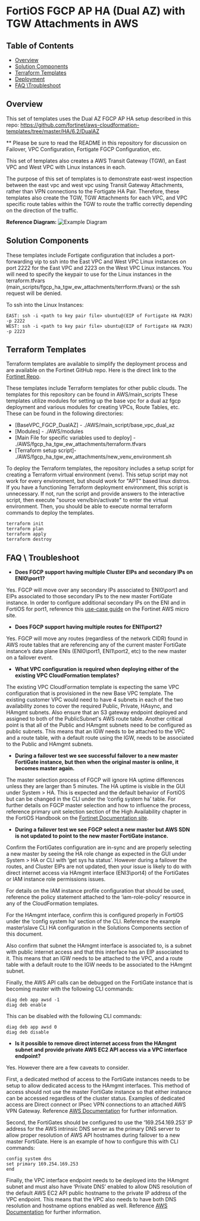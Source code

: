 # FortiOS FGCP AP HA (Dual AZ) with TGW Attachments in AWS


## Table of Contents
  - [Overview](./README.md#overview)
  - [Solution Components](./README.md#solution-components)
  - [Terraform Templates](./README.md#terraform-templates)
  - [Deployment](./README.md#deployment)
  - [FAQ \Troubleshoot](./README.md#faq--troubleshoot)

## Overview
This set of templates uses the Dual AZ FGCP AP HA setup described in this repo: https://github.com/fortinet/aws-cloudformation-templates/tree/master/HA/6.2/DualAZ

** Please be sure to read the README in this repository for discussion on Failover, VPC Configuration, Fortigate FGCP Configuration, etc.

This set of templates also creates a AWS Transit Gateway (TGW), an East VPC and West VPC with Linux instances in each. 

The purpose of this set of templates is to demonstrate east-west inspection between the east vpc and west vpc
using Transit Gateway Attachments, rather than VPN connections to the Fortigate HA Pair. Therefore, these templates also create the 
TGW, TGW Attachments for each VPC, and VPC specific route tables within the TGW to route the traffic correctly depending on the 
direction of the traffic. 

**Reference Diagram:**
![Example Diagram](./content/tgw-attachments-network-diagram.png)

## Solution Components

These templates include Fortigate configuration that includes a port-forwarding vip to ssh into the East VPC and West VPC Linux 
instances on port 2222 for the East VPC and 2223 on the West VPC Linux instances. You will need to specify the keypair to use 
for the Linux instances in the terraform.tfvars (main_scripts/fgcp_ha_tgw_ew_attachments/terrform.tfvars) or the ssh request will be denied.

To ssh into the Linux Instances: 

    EAST: ssh -i <path to key pair file> ubuntu@(EIP of Fortigate HA PAIR) -p 2222
    WEST: ssh -i <path to key pair file> ubuntu@(EIP of Fortigate HA PAIR) -p 2223

## Terraform Templates
Terraform templates are available to simplify the deployment process and are available on the Fortinet GitHub repo. Here is the direct link to the [Fortinet Repo](https://github.com/fortinetsolutions/terraform-modules/).

These templates include Terraform templates for other public clouds. The templates for this repository can be found in AWS/main_scripts
These templates utilize modules for setting up the base vpc for a dual az fgcp deployment and various modules for creating 
VPCs, Route Tables, etc. These can be found in the following directories:

  - [BaseVPC_FGCP_DualAZ] - ./AWS/main_script/base_vpc_dual_az
  - [Modules] - ./AWS/modules
  - [Main File for specific variables used to deploy] - ./AWS/fgcp_ha_tgw_ew_attachments/terraform.tfvars
  - [Terraform setup script]- ./AWS/fgcp_ha_tgw_ew_attachments/new_venv_environment.sh
  
  To deploy the Terraform templates, the repository includes a setup script for creating a Terraform virtual environment (venv).
  This setup script may not work for every environment, but should work for "APT" based linux distros. If you have a functioning 
  Terraform deployment environment, this script is unnecessary. If not, run the script and provide answers to the interactive script,
  then execute "source venv/bin/activate" to enter the virtual environment. Then, you should be able to execute normal terraform commands
  to deploy the templates.
  
    terraform init
    terraform plan
    terraform apply 
    terraform destroy

## FAQ \ Troubleshoot
  - **Does FGCP support having multiple Cluster EIPs and secondary IPs on ENI0\port1?**

Yes.  FGCP will move over any secondary IPs associated to ENI0\port1 and EIPs associated to those secondary IPs to the new master FortiGate instance.  In order to configure additional secondary IPs on the ENI and in FortiOS for port1, reference this [use-case guide](https://www.fortinet.com/content/dam/fortinet/assets/solutions/aws/Fortinet_Multiple_Public_IPs_for_an_AWS_interface.pdf) on the Fortinet AWS micro site.

  - **Does FGCP support having multiple routes for ENI1\port2?**

Yes.  FGCP will move any routes (regardless of the network CIDR) found in AWS route tables that are referencing any of the current master FortiGate instance’s data plane ENIs (ENI0\port1, ENI1\port2, etc) to the new master on a failover event.

  - **What VPC configuration is required when deploying either of the existing VPC CloudFormation templates?**

The existing VPC CloudFormation template is expecting the same VPC configuration that is provisioned in the new Base VPC template.  The existing customer VPC would need to have 4 subnets in each of the two availability zones to cover the required Public, Private, HAsync, and HAmgmt subnets.  Also ensure that an S3 gateway endpoint deployed and assigned to both of the PublicSubnet's AWS route table.  Another critical point is that all of the Public and HAmgmt subnets need to be configured as public subnets.  This means that an IGW needs to be attached to the VPC and a route table, with a default route using the IGW, needs to be associated to the Public and HAmgmt subnets.

  - **During a failover test we see successful failover to a new master FortiGate instance, but then when the original master is online, it becomes master again.**

The master selection process of FGCP will ignore HA uptime differences unless they are larger than 5 minutes.  The HA uptime is visible in the GUI under System > HA.  This is expected and the default behavior of FortiOS but can be changed in the CLI under the ‘config system ha’ table.  For further details on FGCP master selection and how to influence the process, reference primary unit selection section of the High Availability chapter in the FortiOS Handbook on the [Fortinet Documentation site](https://docs.fortinet.com/).

  - **During a failover test we see FGCP select a new master but AWS SDN is not updated to point to the new master FortiGate instance.**

Confirm the FortiGates configuration are in-sync and are properly selecting a new master by seeing the HA role change as expected in the GUI under System > HA or CLI with ‘get sys ha status’.  However during a failover the routes, and Cluster EIPs are not updated, then your issue is likely to do with direct internet access via HAmgmt interface (ENI3\port4) of the FortiGates or IAM instance role permissions issues.

For details on the IAM instance profile configuration that should be used, reference the policy statement attached to the ‘iam-role-policy’ resource in any of the CloudFormation templates.

For the HAmgmt interface, confirm this is configured properly in FortiOS under the ‘config system ha’ section of the CLI.  Reference the example master\slave CLI HA configuration in the Solutions Components section of this document.

Also confirm that subnet the HAmgmt interface is associated to, is a subnet with public internet access and that this interface has an EIP associated to it.  This means that an IGW needs to be attached to the VPC, and a route table with a default route to the IGW needs to be associated to the HAmgmt subnet.

Finally, the AWS API calls can be debugged on the FortiGate instance that is becoming master with the following CLI commands:
```
diag deb app awsd -1
diag deb enable
```

This can be disabled with the following CLI commands:
```
diag deb app awsd 0
diag deb disable
```

  - **Is it possible to remove direct internet access from the HAmgmt subnet and provide private AWS EC2 API access via a VPC interface endpoint?**

Yes.  However there are a few caveats to consider.

First, a dedicated method of access to the FortiGate instances needs to be setup to allow dedicated access to the HAmgmt interfaces.  This method of access should not use the master FortiGate instance so that either instance can be accessed regardless of the cluster status.  Examples of dedicated access are Direct connect or IPsec VPN connections to an attached AWS VPN Gateway.  Reference [AWS Documentation](https://docs.aws.amazon.com/vpc/latest/userguide/SetUpVPNConnections.html) for further information.

Second, the FortiGates should be configured to use the ‘169.254.169.253’ IP address for the AWS intrinsic DNS server as the primary DNS server to allow proper resolution of AWS API hostnames during failover to a new master FortiGate.  Here is an example of how to configure this with CLI commands:
```
config system dns
set primary 169.254.169.253
end
```

Finally, the VPC interface endpoint needs to be deployed into the HAmgmt subnet and must also  have ‘Private DNS’ enabled to allow DNS resolution of the default AWS EC2 API public hostname to the private IP address of the VPC endpoint.  This means that the VPC also needs to have both DNS resolution and hostname options enabled as well.  Reference [AWS Documentation](https://docs.aws.amazon.com/vpc/latest/userguide/vpce-interface.html#vpce-private-dns) for further information.
